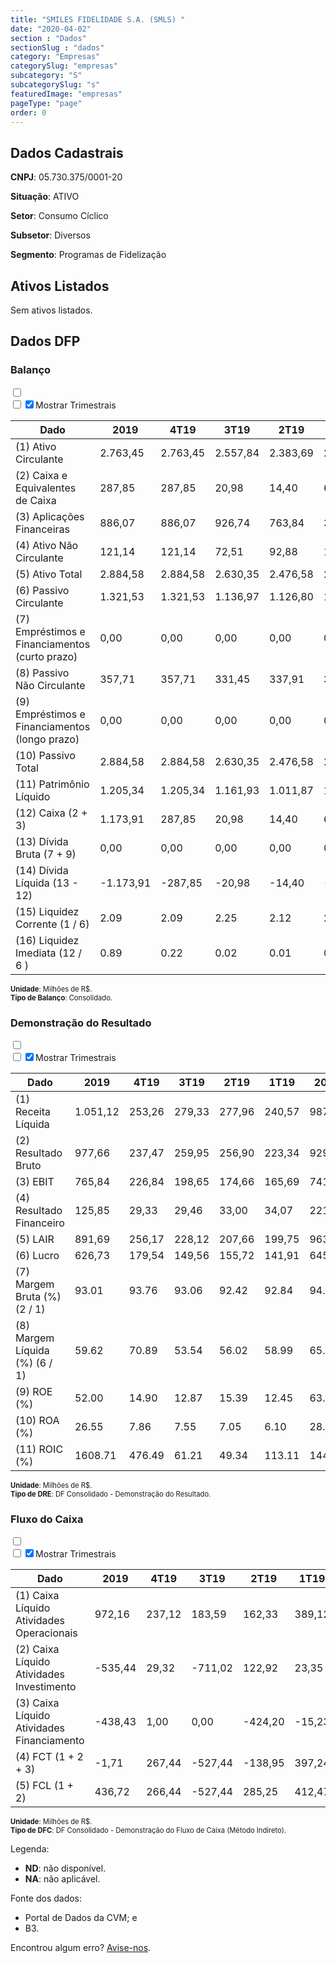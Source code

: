 ```yaml
---  
title: "SMILES FIDELIDADE S.A. (SMLS) "  
date: "2020-04-02"  
section : "Dados"  
sectionSlug : "dados"  
category: "Empresas"  
categorySlug: "empresas"  
subcategory: "S"  
subcategorySlug: "s"  
featuredImage: "empresas"  
pageType: "page"  
order: 0  
---
```



## Dados Cadastrais


**CNPJ**: 05.730.375/0001-20

**Situação**: ATIVO

**Setor**: Consumo Cíclico

**Subsetor**: Diversos

**Segmento**: Programas de Fidelização


## Ativos Listados


Sem ativos listados.




## Dados DFP

### Balanço
  
<input type='checkbox' class='toggleCommand' id='toggleBalanco' name='toggleBalanco'>  
<div class='filter-group-balanco'>  
<div class='check_button_balanco'>  
<label for='toggleBalanco'>  
<input type='checkbox' data-filter-col='trimBalanco'><input type='checkbox' data-filter-col='trimBalanco' checked><span>Mostrar Trimestrais</span>  
</label>  
</div>  
</div>  
<div class='overflow balancoTableWrapper'>  
<table class='balancoTable'>  
<thead>  
<tr>  
<th class='dataHeader fixedLeftColumn'>Dado</th>  
<th>2019</th>  
<th class='trimHeader' data-col='trimBalanco'>4T19</th>  
<th class='trimHeader' data-col='trimBalanco'>3T19</th>  
<th class='trimHeader' data-col='trimBalanco'>2T19</th>  
<th class='trimHeader' data-col='trimBalanco'>1T19</th>  
<th>2018</th>  
<th class='trimHeader' data-col='trimBalanco'>4T18</th>  
<th class='trimHeader' data-col='trimBalanco'>3T18</th>  
<th class='trimHeader' data-col='trimBalanco'>2T18</th>  
<th class='trimHeader' data-col='trimBalanco'>1T18</th>  
<th>2017</th>  
<th class='trimHeader' data-col='trimBalanco'>4T17</th>  
<th class='trimHeader' data-col='trimBalanco'>3T17</th>  
<th class='trimHeader' data-col='trimBalanco'>2T17</th>  
<th class='trimHeader' data-col='trimBalanco'>1T17</th>  
<th>2016</th>  
<th class='trimHeader' data-col='trimBalanco'>4T16</th>  
<th class='trimHeader' data-col='trimBalanco'>3T16</th>  
<th class='trimHeader' data-col='trimBalanco'>2T16</th>  
<th class='trimHeader' data-col='trimBalanco'>1T16</th>  
<th>2015</th>  
<th class='trimHeader' data-col='trimBalanco'>4T15</th>  
<th class='trimHeader' data-col='trimBalanco'>3T15</th>  
<th class='trimHeader' data-col='trimBalanco'>2T15</th>  
<th class='trimHeader' data-col='trimBalanco'>1T15</th>  
</tr>  
</thead>  
<tbody>  
<tr class='trContaAtivo'>  
<td class='leftAlignCell rowDescription fixedLeftColumn'>(1) Ativo Circulante</td>  
<td>2.763,45</td>  
<td data-col='trimBalanco' class='trimData'>2.763,45</td>  
<td data-col='trimBalanco' class='trimData'>2.557,84</td>  
<td data-col='trimBalanco' class='trimData'>2.383,69</td>  
<td data-col='trimBalanco' class='trimData'>2.580,49</td>  
<td>2.365,79</td>  
<td data-col='trimBalanco' class='trimData'>2.365,79</td>  
<td data-col='trimBalanco' class='trimData'>2.319,74</td>  
<td data-col='trimBalanco' class='trimData'>1.835,19</td>  
<td data-col='trimBalanco' class='trimData'>2.110,45</td>  
<td>1.901,67</td>  
<td data-col='trimBalanco' class='trimData'>1.901,67</td>  
<td data-col='trimBalanco' class='trimData'>1.618,88</td>  
<td data-col='trimBalanco' class='trimData'>1.901,67</td>  
<td data-col='trimBalanco' class='trimData'>1.901,67</td>  
<td>ND</td>  
<td data-col='trimBalanco' class='trimData'>ND</td>  
<td data-col='trimBalanco' class='trimData'>0,00</td>  
<td data-col='trimBalanco' class='trimData'>ND</td>  
<td data-col='trimBalanco' class='trimData'>ND</td>  
<td>ND</td>  
<td data-col='trimBalanco' class='trimData'>ND</td>  
<td data-col='trimBalanco' class='trimData'>ND</td>  
<td data-col='trimBalanco' class='trimData'>ND</td>  
<td data-col='trimBalanco' class='trimData'>ND</td>  
</tr>  
<tr class='trContaAtivo'>  
<td class='leftAlignCell rowDescription fixedLeftColumn'>(2) Caixa e Equivalentes de Caixa</td>  
<td>287,85</td>  
<td data-col='trimBalanco' class='trimData'>287,85</td>  
<td data-col='trimBalanco' class='trimData'>20,98</td>  
<td data-col='trimBalanco' class='trimData'>14,40</td>  
<td data-col='trimBalanco' class='trimData'>688,57</td>  
<td>290,85</td>  
<td data-col='trimBalanco' class='trimData'>290,85</td>  
<td data-col='trimBalanco' class='trimData'>227,05</td>  
<td data-col='trimBalanco' class='trimData'>281,30</td>  
<td data-col='trimBalanco' class='trimData'>291,10</td>  
<td>446,19</td>  
<td data-col='trimBalanco' class='trimData'>446,19</td>  
<td data-col='trimBalanco' class='trimData'>203,68</td>  
<td data-col='trimBalanco' class='trimData'>446,19</td>  
<td data-col='trimBalanco' class='trimData'>446,19</td>  
<td>ND</td>  
<td data-col='trimBalanco' class='trimData'>ND</td>  
<td data-col='trimBalanco' class='trimData'>0,00</td>  
<td data-col='trimBalanco' class='trimData'>ND</td>  
<td data-col='trimBalanco' class='trimData'>ND</td>  
<td>ND</td>  
<td data-col='trimBalanco' class='trimData'>ND</td>  
<td data-col='trimBalanco' class='trimData'>ND</td>  
<td data-col='trimBalanco' class='trimData'>ND</td>  
<td data-col='trimBalanco' class='trimData'>ND</td>  
</tr>  
<tr class='trContaAtivo'>  
<td class='leftAlignCell rowDescription fixedLeftColumn'>(3) Aplicações Financeiras</td>  
<td>886,07</td>  
<td data-col='trimBalanco' class='trimData'>886,07</td>  
<td data-col='trimBalanco' class='trimData'>926,74</td>  
<td data-col='trimBalanco' class='trimData'>763,84</td>  
<td data-col='trimBalanco' class='trimData'>354,59</td>  
<td>384,46</td>  
<td data-col='trimBalanco' class='trimData'>384,46</td>  
<td data-col='trimBalanco' class='trimData'>519,36</td>  
<td data-col='trimBalanco' class='trimData'>450,43</td>  
<td data-col='trimBalanco' class='trimData'>541,65</td>  
<td>221,24</td>  
<td data-col='trimBalanco' class='trimData'>221,24</td>  
<td data-col='trimBalanco' class='trimData'>173,88</td>  
<td data-col='trimBalanco' class='trimData'>221,24</td>  
<td data-col='trimBalanco' class='trimData'>221,24</td>  
<td>ND</td>  
<td data-col='trimBalanco' class='trimData'>ND</td>  
<td data-col='trimBalanco' class='trimData'>0,00</td>  
<td data-col='trimBalanco' class='trimData'>ND</td>  
<td data-col='trimBalanco' class='trimData'>ND</td>  
<td>ND</td>  
<td data-col='trimBalanco' class='trimData'>ND</td>  
<td data-col='trimBalanco' class='trimData'>ND</td>  
<td data-col='trimBalanco' class='trimData'>ND</td>  
<td data-col='trimBalanco' class='trimData'>ND</td>  
</tr>  
<tr class='trContaAtivo'>  
<td class='leftAlignCell rowDescription fixedLeftColumn'>(4) Ativo Não Circulante</td>  
<td>121,14</td>  
<td data-col='trimBalanco' class='trimData'>121,14</td>  
<td data-col='trimBalanco' class='trimData'>72,51</td>  
<td data-col='trimBalanco' class='trimData'>92,88</td>  
<td data-col='trimBalanco' class='trimData'>136,63</td>  
<td>269,34</td>  
<td data-col='trimBalanco' class='trimData'>269,34</td>  
<td data-col='trimBalanco' class='trimData'>257,73</td>  
<td data-col='trimBalanco' class='trimData'>223,67</td>  
<td data-col='trimBalanco' class='trimData'>242,72</td>  
<td>269,24</td>  
<td data-col='trimBalanco' class='trimData'>269,24</td>  
<td data-col='trimBalanco' class='trimData'>479,32</td>  
<td data-col='trimBalanco' class='trimData'>269,24</td>  
<td data-col='trimBalanco' class='trimData'>269,24</td>  
<td>ND</td>  
<td data-col='trimBalanco' class='trimData'>ND</td>  
<td data-col='trimBalanco' class='trimData'>0,00</td>  
<td data-col='trimBalanco' class='trimData'>ND</td>  
<td data-col='trimBalanco' class='trimData'>ND</td>  
<td>ND</td>  
<td data-col='trimBalanco' class='trimData'>ND</td>  
<td data-col='trimBalanco' class='trimData'>ND</td>  
<td data-col='trimBalanco' class='trimData'>ND</td>  
<td data-col='trimBalanco' class='trimData'>ND</td>  
</tr>  
<tr class='trContaAtivo'>  
<td class='leftAlignCell rowDescription fixedLeftColumn'>(5) Ativo Total</td>  
<td>2.884,58</td>  
<td data-col='trimBalanco' class='trimData'>2.884,58</td>  
<td data-col='trimBalanco' class='trimData'>2.630,35</td>  
<td data-col='trimBalanco' class='trimData'>2.476,58</td>  
<td data-col='trimBalanco' class='trimData'>2.717,12</td>  
<td>2.635,13</td>  
<td data-col='trimBalanco' class='trimData'>2.635,13</td>  
<td data-col='trimBalanco' class='trimData'>2.577,47</td>  
<td data-col='trimBalanco' class='trimData'>2.058,86</td>  
<td data-col='trimBalanco' class='trimData'>2.353,17</td>  
<td>2.170,91</td>  
<td data-col='trimBalanco' class='trimData'>2.170,91</td>  
<td data-col='trimBalanco' class='trimData'>2.098,20</td>  
<td data-col='trimBalanco' class='trimData'>2.170,91</td>  
<td data-col='trimBalanco' class='trimData'>2.170,91</td>  
<td>ND</td>  
<td data-col='trimBalanco' class='trimData'>ND</td>  
<td data-col='trimBalanco' class='trimData'>0,00</td>  
<td data-col='trimBalanco' class='trimData'>ND</td>  
<td data-col='trimBalanco' class='trimData'>ND</td>  
<td>ND</td>  
<td data-col='trimBalanco' class='trimData'>ND</td>  
<td data-col='trimBalanco' class='trimData'>ND</td>  
<td data-col='trimBalanco' class='trimData'>ND</td>  
<td data-col='trimBalanco' class='trimData'>ND</td>  
</tr>  
<tr class='trContaPassivo'>  
<td class='leftAlignCell rowDescription fixedLeftColumn'>(6) Passivo Circulante</td>  
<td>1.321,53</td>  
<td data-col='trimBalanco' class='trimData'>1.321,53</td>  
<td data-col='trimBalanco' class='trimData'>1.136,97</td>  
<td data-col='trimBalanco' class='trimData'>1.126,80</td>  
<td data-col='trimBalanco' class='trimData'>1.255,93</td>  
<td>1.347,68</td>  
<td data-col='trimBalanco' class='trimData'>1.347,68</td>  
<td data-col='trimBalanco' class='trimData'>1.343,99</td>  
<td data-col='trimBalanco' class='trimData'>1.057,72</td>  
<td data-col='trimBalanco' class='trimData'>1.135,08</td>  
<td>1.096,36</td>  
<td data-col='trimBalanco' class='trimData'>1.096,36</td>  
<td data-col='trimBalanco' class='trimData'>1.039,89</td>  
<td data-col='trimBalanco' class='trimData'>1.096,36</td>  
<td data-col='trimBalanco' class='trimData'>1.096,36</td>  
<td>ND</td>  
<td data-col='trimBalanco' class='trimData'>ND</td>  
<td data-col='trimBalanco' class='trimData'>0,00</td>  
<td data-col='trimBalanco' class='trimData'>ND</td>  
<td data-col='trimBalanco' class='trimData'>ND</td>  
<td>ND</td>  
<td data-col='trimBalanco' class='trimData'>ND</td>  
<td data-col='trimBalanco' class='trimData'>ND</td>  
<td data-col='trimBalanco' class='trimData'>ND</td>  
<td data-col='trimBalanco' class='trimData'>ND</td>  
</tr>  
<tr class='trContaPassivo'>  
<td class='leftAlignCell rowDescription fixedLeftColumn'>(7) Empréstimos e Financiamentos (curto prazo)</td>  
<td>0,00</td>  
<td data-col='trimBalanco' class='trimData'>0,00</td>  
<td data-col='trimBalanco' class='trimData'>0,00</td>  
<td data-col='trimBalanco' class='trimData'>0,00</td>  
<td data-col='trimBalanco' class='trimData'>0,00</td>  
<td>0,00</td>  
<td data-col='trimBalanco' class='trimData'>0,00</td>  
<td data-col='trimBalanco' class='trimData'>0,00</td>  
<td data-col='trimBalanco' class='trimData'>0,00</td>  
<td data-col='trimBalanco' class='trimData'>0,00</td>  
<td>0,00</td>  
<td data-col='trimBalanco' class='trimData'>0,00</td>  
<td data-col='trimBalanco' class='trimData'>0,00</td>  
<td data-col='trimBalanco' class='trimData'>0,00</td>  
<td data-col='trimBalanco' class='trimData'>0,00</td>  
<td>ND</td>  
<td data-col='trimBalanco' class='trimData'>ND</td>  
<td data-col='trimBalanco' class='trimData'>0,00</td>  
<td data-col='trimBalanco' class='trimData'>ND</td>  
<td data-col='trimBalanco' class='trimData'>ND</td>  
<td>ND</td>  
<td data-col='trimBalanco' class='trimData'>ND</td>  
<td data-col='trimBalanco' class='trimData'>ND</td>  
<td data-col='trimBalanco' class='trimData'>ND</td>  
<td data-col='trimBalanco' class='trimData'>ND</td>  
</tr>  
<tr class='trContaPassivo'>  
<td class='leftAlignCell rowDescription fixedLeftColumn'>(8) Passivo Não Circulante</td>  
<td>357,71</td>  
<td data-col='trimBalanco' class='trimData'>357,71</td>  
<td data-col='trimBalanco' class='trimData'>331,45</td>  
<td data-col='trimBalanco' class='trimData'>337,91</td>  
<td data-col='trimBalanco' class='trimData'>321,34</td>  
<td>273,21</td>  
<td data-col='trimBalanco' class='trimData'>273,21</td>  
<td data-col='trimBalanco' class='trimData'>242,42</td>  
<td data-col='trimBalanco' class='trimData'>222,74</td>  
<td data-col='trimBalanco' class='trimData'>204,15</td>  
<td>202,84</td>  
<td data-col='trimBalanco' class='trimData'>202,84</td>  
<td data-col='trimBalanco' class='trimData'>204,51</td>  
<td data-col='trimBalanco' class='trimData'>202,84</td>  
<td data-col='trimBalanco' class='trimData'>202,84</td>  
<td>ND</td>  
<td data-col='trimBalanco' class='trimData'>ND</td>  
<td data-col='trimBalanco' class='trimData'>0,00</td>  
<td data-col='trimBalanco' class='trimData'>ND</td>  
<td data-col='trimBalanco' class='trimData'>ND</td>  
<td>ND</td>  
<td data-col='trimBalanco' class='trimData'>ND</td>  
<td data-col='trimBalanco' class='trimData'>ND</td>  
<td data-col='trimBalanco' class='trimData'>ND</td>  
<td data-col='trimBalanco' class='trimData'>ND</td>  
</tr>  
<tr class='trContaPassivo'>  
<td class='leftAlignCell rowDescription fixedLeftColumn'>(9) Empréstimos e Financiamentos (longo prazo)</td>  
<td>0,00</td>  
<td data-col='trimBalanco' class='trimData'>0,00</td>  
<td data-col='trimBalanco' class='trimData'>0,00</td>  
<td data-col='trimBalanco' class='trimData'>0,00</td>  
<td data-col='trimBalanco' class='trimData'>0,00</td>  
<td>0,00</td>  
<td data-col='trimBalanco' class='trimData'>0,00</td>  
<td data-col='trimBalanco' class='trimData'>0,00</td>  
<td data-col='trimBalanco' class='trimData'>0,00</td>  
<td data-col='trimBalanco' class='trimData'>0,00</td>  
<td>0,00</td>  
<td data-col='trimBalanco' class='trimData'>0,00</td>  
<td data-col='trimBalanco' class='trimData'>0,00</td>  
<td data-col='trimBalanco' class='trimData'>0,00</td>  
<td data-col='trimBalanco' class='trimData'>0,00</td>  
<td>ND</td>  
<td data-col='trimBalanco' class='trimData'>ND</td>  
<td data-col='trimBalanco' class='trimData'>0,00</td>  
<td data-col='trimBalanco' class='trimData'>ND</td>  
<td data-col='trimBalanco' class='trimData'>ND</td>  
<td>ND</td>  
<td data-col='trimBalanco' class='trimData'>ND</td>  
<td data-col='trimBalanco' class='trimData'>ND</td>  
<td data-col='trimBalanco' class='trimData'>ND</td>  
<td data-col='trimBalanco' class='trimData'>ND</td>  
</tr>  
<tr class='trContaPassivo'>  
<td class='leftAlignCell rowDescription fixedLeftColumn'>(10) Passivo Total</td>  
<td>2.884,58</td>  
<td data-col='trimBalanco' class='trimData'>2.884,58</td>  
<td data-col='trimBalanco' class='trimData'>2.630,35</td>  
<td data-col='trimBalanco' class='trimData'>2.476,58</td>  
<td data-col='trimBalanco' class='trimData'>2.717,12</td>  
<td>2.635,13</td>  
<td data-col='trimBalanco' class='trimData'>2.635,13</td>  
<td data-col='trimBalanco' class='trimData'>2.577,47</td>  
<td data-col='trimBalanco' class='trimData'>2.058,86</td>  
<td data-col='trimBalanco' class='trimData'>2.353,17</td>  
<td>2.170,91</td>  
<td data-col='trimBalanco' class='trimData'>2.170,91</td>  
<td data-col='trimBalanco' class='trimData'>2.098,20</td>  
<td data-col='trimBalanco' class='trimData'>2.170,91</td>  
<td data-col='trimBalanco' class='trimData'>2.170,91</td>  
<td>ND</td>  
<td data-col='trimBalanco' class='trimData'>ND</td>  
<td data-col='trimBalanco' class='trimData'>0,00</td>  
<td data-col='trimBalanco' class='trimData'>ND</td>  
<td data-col='trimBalanco' class='trimData'>ND</td>  
<td>ND</td>  
<td data-col='trimBalanco' class='trimData'>ND</td>  
<td data-col='trimBalanco' class='trimData'>ND</td>  
<td data-col='trimBalanco' class='trimData'>ND</td>  
<td data-col='trimBalanco' class='trimData'>ND</td>  
</tr>  
<tr class='trContaPassivo'>  
<td class='leftAlignCell rowDescription fixedLeftColumn'>(11) Patrimônio Líquido</td>  
<td>1.205,34</td>  
<td data-col='trimBalanco' class='trimData'>1.205,34</td>  
<td data-col='trimBalanco' class='trimData'>1.161,93</td>  
<td data-col='trimBalanco' class='trimData'>1.011,87</td>  
<td data-col='trimBalanco' class='trimData'>1.139,85</td>  
<td>1.014,23</td>  
<td data-col='trimBalanco' class='trimData'>1.014,23</td>  
<td data-col='trimBalanco' class='trimData'>991,06</td>  
<td data-col='trimBalanco' class='trimData'>778,40</td>  
<td data-col='trimBalanco' class='trimData'>1.013,94</td>  
<td>871,72</td>  
<td data-col='trimBalanco' class='trimData'>871,72</td>  
<td data-col='trimBalanco' class='trimData'>853,80</td>  
<td data-col='trimBalanco' class='trimData'>871,72</td>  
<td data-col='trimBalanco' class='trimData'>871,72</td>  
<td>ND</td>  
<td data-col='trimBalanco' class='trimData'>ND</td>  
<td data-col='trimBalanco' class='trimData'>0,00</td>  
<td data-col='trimBalanco' class='trimData'>ND</td>  
<td data-col='trimBalanco' class='trimData'>ND</td>  
<td>ND</td>  
<td data-col='trimBalanco' class='trimData'>ND</td>  
<td data-col='trimBalanco' class='trimData'>ND</td>  
<td data-col='trimBalanco' class='trimData'>ND</td>  
<td data-col='trimBalanco' class='trimData'>ND</td>  
</tr>  
<tr>  
<td class='leftAlignCell rowDescription fixedLeftColumn'>(12) Caixa (2 + 3)</td>  
<td class='positiveNumber'>1.173,91</td>  
<td class='positiveNumber trimData' data-col='trimBalanco'>287,85</td>  
<td class='positiveNumber trimData' data-col='trimBalanco'>20,98</td>  
<td class='positiveNumber trimData' data-col='trimBalanco'>14,40</td>  
<td class='positiveNumber trimData' data-col='trimBalanco'>688,57</td>  
<td class='positiveNumber'>675,31</td>  
<td class='positiveNumber trimData' data-col='trimBalanco'>290,85</td>  
<td class='positiveNumber trimData' data-col='trimBalanco'>227,05</td>  
<td class='positiveNumber trimData' data-col='trimBalanco'>281,30</td>  
<td class='positiveNumber trimData' data-col='trimBalanco'>291,10</td>  
<td class='positiveNumber'>667,43</td>  
<td class='positiveNumber trimData' data-col='trimBalanco'>446,19</td>  
<td class='positiveNumber trimData' data-col='trimBalanco'>203,68</td>  
<td class='positiveNumber trimData' data-col='trimBalanco'>446,19</td>  
<td class='positiveNumber trimData' data-col='trimBalanco'>446,19</td>  
<td>ND</td>  
<td data-col='trimBalanco' class='trimData'>ND</td>  
<td class='negativeNumber trimData' data-col='trimBalanco'>0,00</td>  
<td data-col='trimBalanco' class='trimData'>ND</td>  
<td data-col='trimBalanco' class='trimData'>ND</td>  
<td>ND</td>  
<td data-col='trimBalanco' class='trimData'>ND</td>  
<td data-col='trimBalanco' class='trimData'>ND</td>  
<td data-col='trimBalanco' class='trimData'>ND</td>  
<td data-col='trimBalanco' class='trimData'>ND</td>  
</tr>  
<tr class='trDividaBruta'>  
<td class='leftAlignCell rowDescription fixedLeftColumn'>(13) Dívida Bruta (7 + 9)</td>  
<td class='positiveNumber'>0,00</td>  
<td class='positiveNumber trimData' data-col='trimBalanco'>0,00</td>  
<td class='positiveNumber trimData' data-col='trimBalanco'>0,00</td>  
<td class='positiveNumber trimData' data-col='trimBalanco'>0,00</td>  
<td class='positiveNumber trimData' data-col='trimBalanco'>0,00</td>  
<td class='positiveNumber'>0,00</td>  
<td class='positiveNumber trimData' data-col='trimBalanco'>0,00</td>  
<td class='positiveNumber trimData' data-col='trimBalanco'>0,00</td>  
<td class='positiveNumber trimData' data-col='trimBalanco'>0,00</td>  
<td class='positiveNumber trimData' data-col='trimBalanco'>0,00</td>  
<td class='positiveNumber'>0,00</td>  
<td class='positiveNumber trimData' data-col='trimBalanco'>0,00</td>  
<td class='positiveNumber trimData' data-col='trimBalanco'>0,00</td>  
<td class='positiveNumber trimData' data-col='trimBalanco'>0,00</td>  
<td class='positiveNumber trimData' data-col='trimBalanco'>0,00</td>  
<td>ND</td>  
<td data-col='trimBalanco' class='trimData'>ND</td>  
<td class='positiveNumber trimData' data-col='trimBalanco'>0,00</td>  
<td data-col='trimBalanco' class='trimData'>ND</td>  
<td data-col='trimBalanco' class='trimData'>ND</td>  
<td>ND</td>  
<td data-col='trimBalanco' class='trimData'>ND</td>  
<td data-col='trimBalanco' class='trimData'>ND</td>  
<td data-col='trimBalanco' class='trimData'>ND</td>  
<td data-col='trimBalanco' class='trimData'>ND</td>  
</tr>  
<tr>  
<td class='leftAlignCell rowDescription fixedLeftColumn'>(14) Dívida Líquida  (13 - 12)</td>  
<td class='positiveNumber'>-1.173,91</td>  
<td class='positiveNumber trimData' data-col='trimBalanco'>-287,85</td>  
<td class='positiveNumber trimData' data-col='trimBalanco'>-20,98</td>  
<td class='positiveNumber trimData' data-col='trimBalanco'>-14,40</td>  
<td class='positiveNumber trimData' data-col='trimBalanco'>-688,57</td>  
<td class='positiveNumber'>-675,31</td>  
<td class='positiveNumber trimData' data-col='trimBalanco'>-290,85</td>  
<td class='positiveNumber trimData' data-col='trimBalanco'>-227,05</td>  
<td class='positiveNumber trimData' data-col='trimBalanco'>-281,30</td>  
<td class='positiveNumber trimData' data-col='trimBalanco'>-291,10</td>  
<td class='positiveNumber'>-667,43</td>  
<td class='positiveNumber trimData' data-col='trimBalanco'>-446,19</td>  
<td class='positiveNumber trimData' data-col='trimBalanco'>-203,68</td>  
<td class='positiveNumber trimData' data-col='trimBalanco'>-446,19</td>  
<td class='positiveNumber trimData' data-col='trimBalanco'>-446,19</td>  
<td>ND</td>  
<td data-col='trimBalanco' class='trimData'>ND</td>  
<td class='positiveNumber trimData' data-col='trimBalanco'>0,00</td>  
<td data-col='trimBalanco' class='trimData'>ND</td>  
<td data-col='trimBalanco' class='trimData'>ND</td>  
<td>ND</td>  
<td data-col='trimBalanco' class='trimData'>ND</td>  
<td data-col='trimBalanco' class='trimData'>ND</td>  
<td data-col='trimBalanco' class='trimData'>ND</td>  
<td data-col='trimBalanco' class='trimData'>ND</td>  
</tr>  
<tr>  
<td class='leftAlignCell rowDescription fixedLeftColumn'>(15) Liquidez Corrente (1 / 6)</td>  
<td>2.09</td>  
<td data-col='trimBalanco' class='trimData'>2.09</td>  
<td data-col='trimBalanco' class='trimData'>2.25</td>  
<td data-col='trimBalanco' class='trimData'>2.12</td>  
<td data-col='trimBalanco' class='trimData'>2.05</td>  
<td>1.76</td>  
<td data-col='trimBalanco' class='trimData'>1.76</td>  
<td data-col='trimBalanco' class='trimData'>1.73</td>  
<td data-col='trimBalanco' class='trimData'>1.74</td>  
<td data-col='trimBalanco' class='trimData'>1.86</td>  
<td>1.73</td>  
<td data-col='trimBalanco' class='trimData'>1.73</td>  
<td data-col='trimBalanco' class='trimData'>1.56</td>  
<td data-col='trimBalanco' class='trimData'>1.73</td>  
<td data-col='trimBalanco' class='trimData'>1.73</td>  
<td>ND</td>  
<td data-col='trimBalanco' class='trimData'>ND</td>  
<td data-col='trimBalanco' class='trimData'>NA</td>  
<td data-col='trimBalanco' class='trimData'>ND</td>  
<td data-col='trimBalanco' class='trimData'>ND</td>  
<td>ND</td>  
<td data-col='trimBalanco' class='trimData'>ND</td>  
<td data-col='trimBalanco' class='trimData'>ND</td>  
<td data-col='trimBalanco' class='trimData'>ND</td>  
<td data-col='trimBalanco' class='trimData'>ND</td>  
</tr>  
<tr>  
<td class='leftAlignCell rowDescription fixedLeftColumn'>(16) Liquidez Imediata  (12 / 6 )</td>  
<td>0.89</td>  
<td data-col='trimBalanco' class='trimData'>0.22</td>  
<td data-col='trimBalanco' class='trimData'>0.02</td>  
<td data-col='trimBalanco' class='trimData'>0.01</td>  
<td data-col='trimBalanco' class='trimData'>0.55</td>  
<td>0.50</td>  
<td data-col='trimBalanco' class='trimData'>0.22</td>  
<td data-col='trimBalanco' class='trimData'>0.17</td>  
<td data-col='trimBalanco' class='trimData'>0.27</td>  
<td data-col='trimBalanco' class='trimData'>0.26</td>  
<td>0.61</td>  
<td data-col='trimBalanco' class='trimData'>0.41</td>  
<td data-col='trimBalanco' class='trimData'>0.20</td>  
<td data-col='trimBalanco' class='trimData'>0.41</td>  
<td data-col='trimBalanco' class='trimData'>0.41</td>  
<td>ND</td>  
<td data-col='trimBalanco' class='trimData'>ND</td>  
<td data-col='trimBalanco' class='trimData'>NA</td>  
<td data-col='trimBalanco' class='trimData'>ND</td>  
<td data-col='trimBalanco' class='trimData'>ND</td>  
<td>ND</td>  
<td data-col='trimBalanco' class='trimData'>ND</td>  
<td data-col='trimBalanco' class='trimData'>ND</td>  
<td data-col='trimBalanco' class='trimData'>ND</td>  
<td data-col='trimBalanco' class='trimData'>ND</td>  
</tr>  
</tbody>  
</table>  
</div>  
<p style='font-size:0.7rem; margin:0px;'><strong>Unidade</strong>: Milhões de R$.</p>  
<p style='font-size:0.7rem; margin:0px;'><strong>Tipo de Balanço</strong>: Consolidado.</p>


### Demonstração do Resultado
  
<input type='checkbox' class='toggleCommand' id='toggleDRE' name='toggleDRE'>  
<div class='filter-group-dre'>  
<div class='check_button_dre'>  
<label for='toggleDRE'>  
<input type='checkbox' data-filter-col='trimDRE'><input type='checkbox' data-filter-col='trimDRE' checked><span>Mostrar Trimestrais</span>  
</label>  
</div>  
</div>  
<div class='overflow balancoTableWrapper'>  
<table class='balancoTable'>  
<thead>  
<tr>  
<th class='dataHeader fixedLeftColumn'>Dado</th>  
<th>2019</th>  
<th class='trimHeader' data-col='trimDRE'>4T19</th>  
<th class='trimHeader' data-col='trimDRE'>3T19</th>  
<th class='trimHeader' data-col='trimDRE'>2T19</th>  
<th class='trimHeader' data-col='trimDRE'>1T19</th>  
<th>2018</th>  
<th class='trimHeader' data-col='trimDRE'>4T18</th>  
<th class='trimHeader' data-col='trimDRE'>3T18</th>  
<th class='trimHeader' data-col='trimDRE'>2T18</th>  
<th class='trimHeader' data-col='trimDRE'>1T18</th>  
<th>2017</th>  
<th class='trimHeader' data-col='trimDRE'>4T17</th>  
<th class='trimHeader' data-col='trimDRE'>3T17</th>  
<th class='trimHeader' data-col='trimDRE'>2T17</th>  
<th class='trimHeader' data-col='trimDRE'>1T17</th>  
<th>2016</th>  
<th class='trimHeader' data-col='trimDRE'>4T16</th>  
<th class='trimHeader' data-col='trimDRE'>3T16</th>  
<th class='trimHeader' data-col='trimDRE'>2T16</th>  
<th class='trimHeader' data-col='trimDRE'>1T16</th>  
<th>2015</th>  
<th class='trimHeader' data-col='trimDRE'>4T15</th>  
<th class='trimHeader' data-col='trimDRE'>3T15</th>  
<th class='trimHeader' data-col='trimDRE'>2T15</th>  
<th class='trimHeader' data-col='trimDRE'>1T15</th>  
</tr>  
</thead>  
<tbody>  
<tr class='trDRE'>  
<td class='leftAlignCell rowDescription fixedLeftColumn'>(1) Receita Líquida</td>  
<td>1.051,12</td>  
<td data-col='trimDRE' class='trimData' >253,26</td>  
<td data-col='trimDRE' class='trimData' >279,33</td>  
<td data-col='trimDRE' class='trimData' >277,96</td>  
<td data-col='trimDRE' class='trimData' >240,57</td>  
<td>987,44</td>  
<td data-col='trimDRE' class='trimData' >278,89</td>  
<td data-col='trimDRE' class='trimData' >263,35</td>  
<td data-col='trimDRE' class='trimData' >198,12</td>  
<td data-col='trimDRE' class='trimData' >247,08</td>  
<td>452,11</td>  
<td data-col='trimDRE' class='trimData' >11,32</td>  
<td data-col='trimDRE' class='trimData' >440,79</td>  
<td data-col='trimDRE' class='trimData' >0,00</td>  
<td data-col='trimDRE' class='trimData' >0,00</td>  
<td>0,00</td>  
<td data-col='trimDRE' class='trimData' >0,00</td>  
<td data-col='trimDRE' class='trimData' >0,00</td>  
<td data-col='trimDRE' class='trimData'>ND</td>  
<td data-col='trimDRE' class='trimData'>ND</td>  
<td>ND</td>  
<td data-col='trimDRE' class='trimData'>ND</td>  
<td data-col='trimDRE' class='trimData'>ND</td>  
<td data-col='trimDRE' class='trimData'>ND</td>  
<td data-col='trimDRE' class='trimData'>ND</td>  
</tr>  
<tr class='trDRE'>  
<td class='leftAlignCell rowDescription fixedLeftColumn'>(2) Resultado Bruto</td>  
<td class='positiveNumberGreen'>977,66</td>  
<td data-col='trimDRE' class='trimData positiveNumberGreen' >237,47</td>  
<td data-col='trimDRE' class='trimData positiveNumberGreen' >259,95</td>  
<td data-col='trimDRE' class='trimData positiveNumberGreen' >256,90</td>  
<td data-col='trimDRE' class='trimData positiveNumberGreen' >223,34</td>  
<td class='positiveNumberGreen'>929,06</td>  
<td data-col='trimDRE' class='trimData positiveNumberGreen' >262,49</td>  
<td data-col='trimDRE' class='trimData positiveNumberGreen' >248,57</td>  
<td data-col='trimDRE' class='trimData positiveNumberGreen' >183,50</td>  
<td data-col='trimDRE' class='trimData positiveNumberGreen' >234,50</td>  
<td class='positiveNumberGreen'>426,87</td>  
<td data-col='trimDRE' class='trimData positiveNumberGreen' >221,76</td>  
<td data-col='trimDRE' class='trimData positiveNumberGreen' >205,12</td>  
<td data-col='trimDRE' class='trimData negativeNumber' >0,00</td>  
<td data-col='trimDRE' class='trimData negativeNumber' >0,00</td>  
<td class='negativeNumber'>0,00</td>  
<td data-col='trimDRE' class='trimData negativeNumber' >0,00</td>  
<td data-col='trimDRE' class='trimData negativeNumber' >0,00</td>  
<td data-col='trimDRE' class='trimData'>ND</td>  
<td data-col='trimDRE' class='trimData'>ND</td>  
<td>ND</td>  
<td data-col='trimDRE' class='trimData'>ND</td>  
<td data-col='trimDRE' class='trimData'>ND</td>  
<td data-col='trimDRE' class='trimData'>ND</td>  
<td data-col='trimDRE' class='trimData'>ND</td>  
</tr>  
<tr class='trDRE'>  
<td class='leftAlignCell rowDescription fixedLeftColumn'>(3) EBIT</td>  
<td class='positiveNumberGreen'>765,84</td>  
<td data-col='trimDRE' class='trimData positiveNumberGreen' >226,84</td>  
<td data-col='trimDRE' class='trimData positiveNumberGreen' >198,65</td>  
<td data-col='trimDRE' class='trimData positiveNumberGreen' >174,66</td>  
<td data-col='trimDRE' class='trimData positiveNumberGreen' >165,69</td>  
<td class='positiveNumberGreen'>741,97</td>  
<td data-col='trimDRE' class='trimData positiveNumberGreen' >200,41</td>  
<td data-col='trimDRE' class='trimData positiveNumberGreen' >227,08</td>  
<td data-col='trimDRE' class='trimData positiveNumberGreen' >130,47</td>  
<td data-col='trimDRE' class='trimData positiveNumberGreen' >184,01</td>  
<td class='positiveNumberGreen'>301,81</td>  
<td data-col='trimDRE' class='trimData positiveNumberGreen' >145,63</td>  
<td data-col='trimDRE' class='trimData positiveNumberGreen' >159,62</td>  
<td data-col='trimDRE' class='trimData negativeNumber' >-3,44</td>  
<td data-col='trimDRE' class='trimData negativeNumber' >0,00</td>  
<td class='negativeNumber'>0,00</td>  
<td data-col='trimDRE' class='trimData negativeNumber' >0,00</td>  
<td data-col='trimDRE' class='trimData negativeNumber' >0,00</td>  
<td data-col='trimDRE' class='trimData'>ND</td>  
<td data-col='trimDRE' class='trimData'>ND</td>  
<td>ND</td>  
<td data-col='trimDRE' class='trimData'>ND</td>  
<td data-col='trimDRE' class='trimData'>ND</td>  
<td data-col='trimDRE' class='trimData'>ND</td>  
<td data-col='trimDRE' class='trimData'>ND</td>  
</tr>  
<tr class='trDRE'>  
<td class='leftAlignCell rowDescription fixedLeftColumn'>(4) Resultado Financeiro</td>  
<td class='positiveNumberGreen'>125,85</td>  
<td data-col='trimDRE' class='trimData positiveNumberGreen' >29,33</td>  
<td data-col='trimDRE' class='trimData positiveNumberGreen' >29,46</td>  
<td data-col='trimDRE' class='trimData positiveNumberGreen' >33,00</td>  
<td data-col='trimDRE' class='trimData positiveNumberGreen' >34,07</td>  
<td class='positiveNumberGreen'>221,53</td>  
<td data-col='trimDRE' class='trimData positiveNumberGreen' >41,81</td>  
<td data-col='trimDRE' class='trimData positiveNumberGreen' >96,68</td>  
<td data-col='trimDRE' class='trimData positiveNumberGreen' >38,07</td>  
<td data-col='trimDRE' class='trimData positiveNumberGreen' >44,97</td>  
<td class='positiveNumberGreen'>96,57</td>  
<td data-col='trimDRE' class='trimData positiveNumberGreen' >45,21</td>  
<td data-col='trimDRE' class='trimData positiveNumberGreen' >52,37</td>  
<td data-col='trimDRE' class='trimData negativeNumber' >-1,01</td>  
<td data-col='trimDRE' class='trimData negativeNumber' >0,00</td>  
<td class='negativeNumber'>0,00</td>  
<td data-col='trimDRE' class='trimData negativeNumber' >0,00</td>  
<td data-col='trimDRE' class='trimData negativeNumber' >0,00</td>  
<td data-col='trimDRE' class='trimData'>ND</td>  
<td data-col='trimDRE' class='trimData'>ND</td>  
<td>ND</td>  
<td data-col='trimDRE' class='trimData'>ND</td>  
<td data-col='trimDRE' class='trimData'>ND</td>  
<td data-col='trimDRE' class='trimData'>ND</td>  
<td data-col='trimDRE' class='trimData'>ND</td>  
</tr>  
<tr class='trDRE'>  
<td class='leftAlignCell rowDescription fixedLeftColumn'>(5) LAIR</td>  
<td class='positiveNumberGreen'>891,69</td>  
<td data-col='trimDRE' class='trimData positiveNumberGreen' >256,17</td>  
<td data-col='trimDRE' class='trimData positiveNumberGreen' >228,12</td>  
<td data-col='trimDRE' class='trimData positiveNumberGreen' >207,66</td>  
<td data-col='trimDRE' class='trimData positiveNumberGreen' >199,75</td>  
<td class='positiveNumberGreen'>963,49</td>  
<td data-col='trimDRE' class='trimData positiveNumberGreen' >242,21</td>  
<td data-col='trimDRE' class='trimData positiveNumberGreen' >323,76</td>  
<td data-col='trimDRE' class='trimData positiveNumberGreen' >168,54</td>  
<td data-col='trimDRE' class='trimData positiveNumberGreen' >228,98</td>  
<td class='positiveNumberGreen'>398,38</td>  
<td data-col='trimDRE' class='trimData positiveNumberGreen' >190,85</td>  
<td data-col='trimDRE' class='trimData positiveNumberGreen' >211,98</td>  
<td data-col='trimDRE' class='trimData negativeNumber' >-4,44</td>  
<td data-col='trimDRE' class='trimData negativeNumber' >0,00</td>  
<td class='negativeNumber'>0,00</td>  
<td data-col='trimDRE' class='trimData negativeNumber' >0,00</td>  
<td data-col='trimDRE' class='trimData negativeNumber' >0,00</td>  
<td data-col='trimDRE' class='trimData'>ND</td>  
<td data-col='trimDRE' class='trimData'>ND</td>  
<td>ND</td>  
<td data-col='trimDRE' class='trimData'>ND</td>  
<td data-col='trimDRE' class='trimData'>ND</td>  
<td data-col='trimDRE' class='trimData'>ND</td>  
<td data-col='trimDRE' class='trimData'>ND</td>  
</tr>  
<tr class='trDRE'>  
<td class='leftAlignCell rowDescription fixedLeftColumn'>(6) Lucro</td>  
<td class='positiveNumberGreen'>626,73</td>  
<td data-col='trimDRE' class='trimData positiveNumberGreen' >179,54</td>  
<td data-col='trimDRE' class='trimData positiveNumberGreen' >149,56</td>  
<td data-col='trimDRE' class='trimData positiveNumberGreen' >155,72</td>  
<td data-col='trimDRE' class='trimData positiveNumberGreen' >141,91</td>  
<td class='positiveNumberGreen'>645,84</td>  
<td data-col='trimDRE' class='trimData positiveNumberGreen' >164,56</td>  
<td data-col='trimDRE' class='trimData positiveNumberGreen' >212,11</td>  
<td data-col='trimDRE' class='trimData positiveNumberGreen' >114,16</td>  
<td data-col='trimDRE' class='trimData positiveNumberGreen' >155,01</td>  
<td class='positiveNumberGreen'>458,05</td>  
<td data-col='trimDRE' class='trimData positiveNumberGreen' >122,99</td>  
<td data-col='trimDRE' class='trimData positiveNumberGreen' >339,50</td>  
<td data-col='trimDRE' class='trimData negativeNumber' >-4,44</td>  
<td data-col='trimDRE' class='trimData negativeNumber' >0,00</td>  
<td class='negativeNumber'>0,00</td>  
<td data-col='trimDRE' class='trimData negativeNumber' >0,00</td>  
<td data-col='trimDRE' class='trimData negativeNumber' >0,00</td>  
<td data-col='trimDRE' class='trimData'>ND</td>  
<td data-col='trimDRE' class='trimData'>ND</td>  
<td>ND</td>  
<td data-col='trimDRE' class='trimData'>ND</td>  
<td data-col='trimDRE' class='trimData'>ND</td>  
<td data-col='trimDRE' class='trimData'>ND</td>  
<td data-col='trimDRE' class='trimData'>ND</td>  
</tr>  
<tr class='trDREMargem'>  
<td class='leftAlignCell rowDescription fixedLeftColumn'>(7) Margem Bruta (%) (2 / 1)</td>  
<td>93.01</td>  
<td data-col='trimDRE' class='trimData'>93.76</td>  
<td data-col='trimDRE' class='trimData'>93.06</td>  
<td data-col='trimDRE' class='trimData'>92.42</td>  
<td data-col='trimDRE' class='trimData'>92.84</td>  
<td>94.09</td>  
<td data-col='trimDRE' class='trimData'>94.12</td>  
<td data-col='trimDRE' class='trimData'>94.39</td>  
<td data-col='trimDRE' class='trimData'>92.62</td>  
<td data-col='trimDRE' class='trimData'>94.91</td>  
<td>94.42</td>  
<td data-col='trimDRE' class='trimData'>1958.98</td>  
<td data-col='trimDRE' class='trimData'>46.53</td>  
<td data-col='trimDRE' class='trimData'>NA</td>  
<td data-col='trimDRE' class='trimData'>NA</td>  
<td>NA</td>  
<td data-col='trimDRE' class='trimData'>NA</td>  
<td data-col='trimDRE' class='trimData'>NA</td>  
<td data-col='trimDRE' class='trimData'>ND</td>  
<td data-col='trimDRE' class='trimData'>ND</td>  
<td>ND</td>  
<td data-col='trimDRE' class='trimData'>ND</td>  
<td data-col='trimDRE' class='trimData'>ND</td>  
<td data-col='trimDRE' class='trimData'>ND</td>  
<td data-col='trimDRE' class='trimData'>ND</td>  
</tr>  
<tr class='trDREMargem'>  
<td class='leftAlignCell rowDescription fixedLeftColumn'>(8) Margem Líquida (%) (6 / 1)</td>  
<td>59.62</td>  
<td data-col='trimDRE' class='trimData'>70.89</td>  
<td data-col='trimDRE' class='trimData'>53.54</td>  
<td data-col='trimDRE' class='trimData'>56.02</td>  
<td data-col='trimDRE' class='trimData'>58.99</td>  
<td>65.41</td>  
<td data-col='trimDRE' class='trimData'>59.01</td>  
<td data-col='trimDRE' class='trimData'>80.54</td>  
<td data-col='trimDRE' class='trimData'>57.62</td>  
<td data-col='trimDRE' class='trimData'>62.74</td>  
<td>101.31</td>  
<td data-col='trimDRE' class='trimData'>1086.52</td>  
<td data-col='trimDRE' class='trimData'>77.02</td>  
<td data-col='trimDRE' class='trimData'>NA</td>  
<td data-col='trimDRE' class='trimData'>NA</td>  
<td>NA</td>  
<td data-col='trimDRE' class='trimData'>NA</td>  
<td data-col='trimDRE' class='trimData'>NA</td>  
<td data-col='trimDRE' class='trimData'>ND</td>  
<td data-col='trimDRE' class='trimData'>ND</td>  
<td>ND</td>  
<td data-col='trimDRE' class='trimData'>ND</td>  
<td data-col='trimDRE' class='trimData'>ND</td>  
<td data-col='trimDRE' class='trimData'>ND</td>  
<td data-col='trimDRE' class='trimData'>ND</td>  
</tr>  
<tr>  
<td class='leftAlignCell rowDescription fixedLeftColumn'>(9) ROE (%)</td>  
<td>52.00</td>  
<td data-col='trimDRE' class='trimData'>14.90</td>  
<td data-col='trimDRE' class='trimData'>12.87</td>  
<td data-col='trimDRE' class='trimData'>15.39</td>  
<td data-col='trimDRE' class='trimData'>12.45</td>  
<td>63.68</td>  
<td data-col='trimDRE' class='trimData'>16.23</td>  
<td data-col='trimDRE' class='trimData'>21.40</td>  
<td data-col='trimDRE' class='trimData'>14.67</td>  
<td data-col='trimDRE' class='trimData'>15.29</td>  
<td>52.55</td>  
<td data-col='trimDRE' class='trimData'>14.11</td>  
<td data-col='trimDRE' class='trimData'>39.76</td>  
<td data-col='trimDRE' class='trimData'>NA</td>  
<td data-col='trimDRE' class='trimData'>NA</td>  
<td>ND</td>  
<td data-col='trimDRE' class='trimData'>ND</td>  
<td data-col='trimDRE' class='trimData'>NA</td>  
<td data-col='trimDRE' class='trimData'>ND</td>  
<td data-col='trimDRE' class='trimData'>ND</td>  
<td>ND</td>  
<td data-col='trimDRE' class='trimData'>ND</td>  
<td data-col='trimDRE' class='trimData'>ND</td>  
<td data-col='trimDRE' class='trimData'>ND</td>  
<td data-col='trimDRE' class='trimData'>ND</td>  
</tr>  
<tr>  
<td class='leftAlignCell rowDescription fixedLeftColumn'>(10) ROA (%)</td>  
<td>26.55</td>  
<td data-col='trimDRE' class='trimData'>7.86</td>  
<td data-col='trimDRE' class='trimData'>7.55</td>  
<td data-col='trimDRE' class='trimData'>7.05</td>  
<td data-col='trimDRE' class='trimData'>6.10</td>  
<td>28.16</td>  
<td data-col='trimDRE' class='trimData'>7.61</td>  
<td data-col='trimDRE' class='trimData'>8.81</td>  
<td data-col='trimDRE' class='trimData'>6.34</td>  
<td data-col='trimDRE' class='trimData'>7.82</td>  
<td>13.90</td>  
<td data-col='trimDRE' class='trimData'>6.71</td>  
<td data-col='trimDRE' class='trimData'>7.61</td>  
<td data-col='trimDRE' class='trimData'>NA</td>  
<td data-col='trimDRE' class='trimData'>NA</td>  
<td>ND</td>  
<td data-col='trimDRE' class='trimData'>ND</td>  
<td data-col='trimDRE' class='trimData'>NA</td>  
<td data-col='trimDRE' class='trimData'>ND</td>  
<td data-col='trimDRE' class='trimData'>ND</td>  
<td>ND</td>  
<td data-col='trimDRE' class='trimData'>ND</td>  
<td data-col='trimDRE' class='trimData'>ND</td>  
<td data-col='trimDRE' class='trimData'>ND</td>  
<td data-col='trimDRE' class='trimData'>ND</td>  
</tr>  
<tr>  
<td class='leftAlignCell rowDescription fixedLeftColumn'>(11) ROIC (%)</td>  
<td>1608.71</td>  
<td data-col='trimDRE' class='trimData'>476.49</td>  
<td data-col='trimDRE' class='trimData'>61.21</td>  
<td data-col='trimDRE' class='trimData'>49.34</td>  
<td data-col='trimDRE' class='trimData'>113.11</td>  
<td>144.49</td>  
<td data-col='trimDRE' class='trimData'>39.03</td>  
<td data-col='trimDRE' class='trimData'>61.26</td>  
<td data-col='trimDRE' class='trimData'>184.53</td>  
<td data-col='trimDRE' class='trimData'>67.03</td>  
<td>97.51</td>  
<td data-col='trimDRE' class='trimData'>47.05</td>  
<td data-col='trimDRE' class='trimData'>22.12</td>  
<td data-col='trimDRE' class='trimData'>NA</td>  
<td data-col='trimDRE' class='trimData'>0.00</td>  
<td>ND</td>  
<td data-col='trimDRE' class='trimData'>ND</td>  
<td data-col='trimDRE' class='trimData'>ND</td>  
<td data-col='trimDRE' class='trimData'>ND</td>  
<td data-col='trimDRE' class='trimData'>ND</td>  
<td>ND</td>  
<td data-col='trimDRE' class='trimData'>ND</td>  
<td data-col='trimDRE' class='trimData'>ND</td>  
<td data-col='trimDRE' class='trimData'>ND</td>  
<td data-col='trimDRE' class='trimData'>ND</td>  
</tr>  
</tbody>  
</table>  
</div>  
<p style='font-size:0.7rem; margin:0px;'><strong>Unidade</strong>: Milhões de R$.</p>  
<p style='font-size:0.7rem; margin:0px;'><strong>Tipo de DRE</strong>: DF Consolidado - Demonstração do Resultado.</p>


### Fluxo do Caixa
  
<input type='checkbox' class='toggleCommand' id='toggleDFC' name='toggleDFC'>  
<div class='filter-group-dfc'>  
<div class='check_button_dfc'>  
<label for='toggleDFC'>  
<input type='checkbox' data-filter-col='trimDFC'><input type='checkbox' data-filter-col='trimDFC' checked><span>Mostrar Trimestrais</span>  
</label>  
</div>  
</div>  
<div class='overflow balancoTableWrapper'>  
<table class='balancoTable'>  
<thead>  
<tr>  
<th class='dataHeader fixedLeftColumn'>Dado</th>  
<th>2019</th>  
<th class='trimHeader' data-col='trimDFC'>4T19</th>  
<th class='trimHeader' data-col='trimDFC'>3T19</th>  
<th class='trimHeader' data-col='trimDFC'>2T19</th>  
<th class='trimHeader' data-col='trimDFC'>1T19</th>  
<th>2018</th>  
<th class='trimHeader' data-col='trimDFC'>4T18</th>  
<th class='trimHeader' data-col='trimDFC'>3T18</th>  
<th class='trimHeader' data-col='trimDFC'>2T18</th>  
<th class='trimHeader' data-col='trimDFC'>1T18</th>  
<th>2017</th>  
<th class='trimHeader' data-col='trimDFC'>4T17</th>  
<th class='trimHeader' data-col='trimDFC'>3T17</th>  
<th class='trimHeader' data-col='trimDFC'>2T17</th>  
<th class='trimHeader' data-col='trimDFC'>1T17</th>  
<th>2016</th>  
<th class='trimHeader' data-col='trimDFC'>4T16</th>  
<th class='trimHeader' data-col='trimDFC'>3T16</th>  
<th class='trimHeader' data-col='trimDFC'>2T16</th>  
<th class='trimHeader' data-col='trimDFC'>1T16</th>  
<th>2015</th>  
<th class='trimHeader' data-col='trimDFC'>4T15</th>  
<th class='trimHeader' data-col='trimDFC'>3T15</th>  
<th class='trimHeader' data-col='trimDFC'>2T15</th>  
<th class='trimHeader' data-col='trimDFC'>1T15</th>  
</tr>  
</thead>  
<tbody>  
<tr class='trDFC'>  
<td class='leftAlignCell rowDescription fixedLeftColumn'>(1) Caixa Líquido Atividades Operacionais</td>  
<td>972,16</td>  
<td data-col='trimDFC' class='trimData' >237,12</td>  
<td data-col='trimDFC' class='trimData' >183,59</td>  
<td data-col='trimDFC' class='trimData' >162,33</td>  
<td data-col='trimDFC' class='trimData' >389,12</td>  
<td>487,32</td>  
<td data-col='trimDFC' class='trimData' >-67,42</td>  
<td data-col='trimDFC' class='trimData' >31,50</td>  
<td data-col='trimDFC' class='trimData' >354,51</td>  
<td data-col='trimDFC' class='trimData' >168,73</td>  
<td>578,09</td>  
<td data-col='trimDFC' class='trimData' >314,31</td>  
<td data-col='trimDFC' class='trimData' >270,04</td>  
<td data-col='trimDFC' class='trimData' >-6,26</td>  
<td data-col='trimDFC' class='trimData' >0,00</td>  
<td>0,00</td>  
<td data-col='trimDFC' class='trimData'>ND</td>  
<td data-col='trimDFC' class='trimData'>ND</td>  
<td data-col='trimDFC' class='trimData'>ND</td>  
<td data-col='trimDFC' class='trimData'>ND</td>  
<td>ND</td>  
<td data-col='trimDFC' class='trimData'>ND</td>  
<td data-col='trimDFC' class='trimData'>ND</td>  
<td data-col='trimDFC' class='trimData'>ND</td>  
<td data-col='trimDFC' class='trimData'>ND</td>  
</tr>  
<tr class='trDFC'>  
<td class='leftAlignCell rowDescription fixedLeftColumn'>(2) Caixa Líquido Atividades Investimento</td>  
<td>-535,44</td>  
<td data-col='trimDFC' class='trimData' >29,32</td>  
<td data-col='trimDFC' class='trimData' >-711,02</td>  
<td data-col='trimDFC' class='trimData' >122,92</td>  
<td data-col='trimDFC' class='trimData' >23,35</td>  
<td>-183,39</td>  
<td data-col='trimDFC' class='trimData' >126,20</td>  
<td data-col='trimDFC' class='trimData' >-75,82</td>  
<td data-col='trimDFC' class='trimData' >89,80</td>  
<td data-col='trimDFC' class='trimData' >-323,57</td>  
<td>-113,09</td>  
<td data-col='trimDFC' class='trimData' >-60,34</td>  
<td data-col='trimDFC' class='trimData' >-52,75</td>  
<td data-col='trimDFC' class='trimData' >0,00</td>  
<td data-col='trimDFC' class='trimData' >0,00</td>  
<td>0,00</td>  
<td data-col='trimDFC' class='trimData'>ND</td>  
<td data-col='trimDFC' class='trimData'>ND</td>  
<td data-col='trimDFC' class='trimData'>ND</td>  
<td data-col='trimDFC' class='trimData'>ND</td>  
<td>ND</td>  
<td data-col='trimDFC' class='trimData'>ND</td>  
<td data-col='trimDFC' class='trimData'>ND</td>  
<td data-col='trimDFC' class='trimData'>ND</td>  
<td data-col='trimDFC' class='trimData'>ND</td>  
</tr>  
<tr class='trDFC'>  
<td class='leftAlignCell rowDescription fixedLeftColumn'>(3) Caixa Líquido Atividades Financiamento</td>  
<td>-438,43</td>  
<td data-col='trimDFC' class='trimData' >1,00</td>  
<td data-col='trimDFC' class='trimData' >0,00</td>  
<td data-col='trimDFC' class='trimData' >-424,20</td>  
<td data-col='trimDFC' class='trimData' >-15,23</td>  
<td>-460,93</td>  
<td data-col='trimDFC' class='trimData' >0,00</td>  
<td data-col='trimDFC' class='trimData' >-9,09</td>  
<td data-col='trimDFC' class='trimData' >-451,04</td>  
<td data-col='trimDFC' class='trimData' >-0,80</td>  
<td>-18,34</td>  
<td data-col='trimDFC' class='trimData' >-9,76</td>  
<td data-col='trimDFC' class='trimData' >-13,93</td>  
<td data-col='trimDFC' class='trimData' >5,34</td>  
<td data-col='trimDFC' class='trimData' >0,00</td>  
<td>0,00</td>  
<td data-col='trimDFC' class='trimData'>ND</td>  
<td data-col='trimDFC' class='trimData'>ND</td>  
<td data-col='trimDFC' class='trimData'>ND</td>  
<td data-col='trimDFC' class='trimData'>ND</td>  
<td>ND</td>  
<td data-col='trimDFC' class='trimData'>ND</td>  
<td data-col='trimDFC' class='trimData'>ND</td>  
<td data-col='trimDFC' class='trimData'>ND</td>  
<td data-col='trimDFC' class='trimData'>ND</td>  
</tr>  
<tr>  
<td class='leftAlignCell rowDescription fixedLeftColumn'>(4) FCT (1 + 2 + 3)</td>  
<td class='negativeNumber'>-1,71</td>  
<td data-col='trimDFC' class='trimData positiveNumber'>267,44</td>  
<td data-col='trimDFC' class='trimData negativeNumber'>-527,44</td>  
<td data-col='trimDFC' class='trimData negativeNumber'>-138,95</td>  
<td data-col='trimDFC' class='trimData positiveNumber'>397,24</td>  
<td class='negativeNumber'>-157,00</td>  
<td data-col='trimDFC' class='trimData positiveNumber'>58,79</td>  
<td data-col='trimDFC' class='trimData negativeNumber'>-53,41</td>  
<td data-col='trimDFC' class='trimData negativeNumber'>-6,74</td>  
<td data-col='trimDFC' class='trimData negativeNumber'>-155,65</td>  
<td class='positiveNumber'>446,66</td>  
<td data-col='trimDFC' class='trimData positiveNumber'>244,21</td>  
<td data-col='trimDFC' class='trimData positiveNumber'>203,36</td>  
<td data-col='trimDFC' class='trimData negativeNumber'>-0,91</td>  
<td data-col='trimDFC' class='trimData negativeNumber'>0,00</td>  
<td class='negativeNumber'>0,00</td>  
<td data-col='trimDFC' class='trimData'>ND</td>  
<td data-col='trimDFC' class='trimData'>ND</td>  
<td data-col='trimDFC' class='trimData'>ND</td>  
<td data-col='trimDFC' class='trimData'>ND</td>  
<td>ND</td>  
<td data-col='trimDFC' class='trimData'>ND</td>  
<td data-col='trimDFC' class='trimData'>ND</td>  
<td data-col='trimDFC' class='trimData'>ND</td>  
<td data-col='trimDFC' class='trimData'>ND</td>  
</tr>  
<tr>  
<td class='leftAlignCell rowDescription fixedLeftColumn'>(5) FCL (1 + 2)</td>  
<td class='positiveNumber'>436,72</td>  
<td data-col='trimDFC' class='trimData positiveNumber'>266,44</td>  
<td data-col='trimDFC' class='trimData negativeNumber'>-527,44</td>  
<td data-col='trimDFC' class='trimData positiveNumber'>285,25</td>  
<td data-col='trimDFC' class='trimData positiveNumber'>412,47</td>  
<td class='positiveNumber'>303,93</td>  
<td data-col='trimDFC' class='trimData positiveNumber'>58,79</td>  
<td data-col='trimDFC' class='trimData negativeNumber'>-44,32</td>  
<td data-col='trimDFC' class='trimData positiveNumber'>444,31</td>  
<td data-col='trimDFC' class='trimData negativeNumber'>-154,85</td>  
<td class='positiveNumber'>465,00</td>  
<td data-col='trimDFC' class='trimData positiveNumber'>253,97</td>  
<td data-col='trimDFC' class='trimData positiveNumber'>217,29</td>  
<td data-col='trimDFC' class='trimData negativeNumber'>-6,26</td>  
<td data-col='trimDFC' class='trimData negativeNumber'>0,00</td>  
<td class='negativeNumber'>0,00</td>  
<td data-col='trimDFC' class='trimData'>ND</td>  
<td data-col='trimDFC' class='trimData'>ND</td>  
<td data-col='trimDFC' class='trimData'>ND</td>  
<td data-col='trimDFC' class='trimData'>ND</td>  
<td>ND</td>  
<td data-col='trimDFC' class='trimData'>ND</td>  
<td data-col='trimDFC' class='trimData'>ND</td>  
<td data-col='trimDFC' class='trimData'>ND</td>  
<td data-col='trimDFC' class='trimData'>ND</td>  
</tr>  
</tbody>  
</table>  
</div>  
<p style='font-size:0.7rem; margin:0px;'><strong>Unidade</strong>: Milhões de R$.</p>  
<p style='font-size:0.7rem; margin:0px;'><strong>Tipo de DFC</strong>: DF Consolidado - Demonstração do Fluxo de Caixa (Método Indireto).</p>

  
<div class='referencias'>

Legenda:  
- **ND**: não disponível.  
- **NA**: não aplicável.

Fonte dos dados:  
- Portal de Dados da CVM; e  
- B3.

Encontrou algum erro? [Avise-nos](/contato).  
</div>